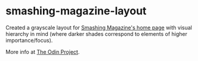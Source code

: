 # smashing-magazine-layout
Created a grayscale layout for [Smashing Magazine's home page](http://www.smashingmagazine.com/) with visual hierarchy in mind (where darker shades correspond to elements of higher importance/focus).

More info at [The Odin Project](http://www.theodinproject.com/html5-and-css3/design-teardown?ref=lc-pb).